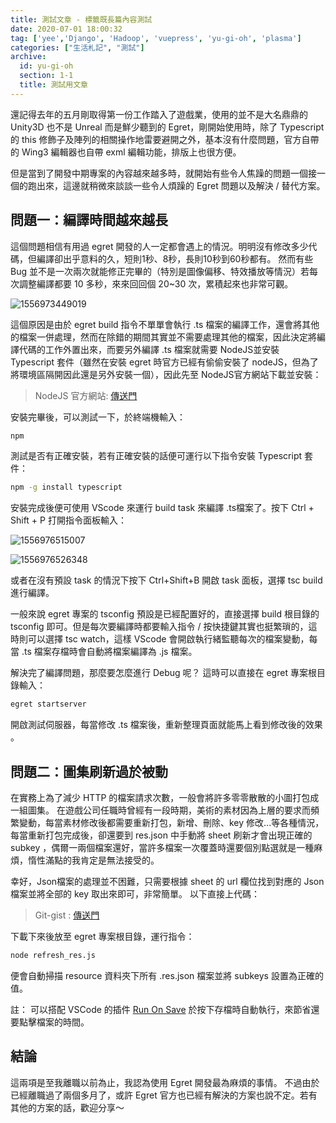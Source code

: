 ```yaml
---
title: 測試文章 - 標籤既長篇內容測試
date: 2020-07-01 18:00:32
tag: ['yee','Django', 'Hadoop', 'vuepress', 'yu-gi-oh', 'plasma']
categories: ["生活札記", "測試"]
archive: 
  id: yu-gi-oh
  section: 1-1
  title: 測試用文章
---
```


還記得去年的五月剛取得第一份工作踏入了遊戲業，使用的並不是大名鼎鼎的 Unity3D 也不是 Unreal 而是鮮少聽到的 Egret，剛開始使用時，除了 Typescript 的 this 修飾子及陣列的相關操作地雷要避開之外，基本沒有什麼問題，官方自帶的 Wing3 編輯器也自帶 exml 編輯功能，排版上也很方便。

但是當到了開發中期專案的內容越來越多時，就開始有些令人焦躁的問題一個接一個的跑出來，這邊就稍微來談談一些令人煩躁的 Egret 問題以及解決 / 替代方案。

<!-- more -->

## 問題一：編譯時間越來越長

這個問題相信有用過 egret 開發的人一定都會遇上的情況。明明沒有修改多少代碼，但編譯卻出乎意料的久，短則1秒、8秒，長則10秒到60秒都有。 然而有些 Bug 並不是一次兩次就能修正完畢的（特別是圖像偏移、特效播放等情況）若每次調整編譯都要 10 多秒，來來回回個 20~30 次，累積起來也非常可觀。

![1556973449019](http://media.tassis.me/images/egret-environment-question/1556973449019.png)

這個原因是由於 egret build 指令不單單會執行 .ts 檔案的編譯工作，還會將其他的檔案一併處理，然而在除錯的期間其實並不需要處理其他的檔案，因此決定將編譯代碼的工作外置出來，而要另外編譯 .ts 檔案就需要 NodeJS並安裝 Typescript 套件（雖然在安裝 egret 時官方已經有偷偷安裝了 nodeJS，但為了將環境區隔開因此還是另外安裝一個），因此先至 NodeJS官方網站下載並安裝：

> NodeJS 官方網站: [傳送門](<https://nodejs.org/en/>)

安裝完畢後，可以測試一下，於終端機輸入：

```bash
npm 
```

測試是否有正確安裝，若有正確安裝的話便可運行以下指令安裝 Typescript 套件：

```bash
npm -g install typescript
```

安裝完成後便可使用 VScode 來運行 build task 來編譯 .ts檔案了。按下 Ctrl + Shift + P 打開指令面板輸入：

![1556976515007](http://media.tassis.me/images/egret-environment-question/1556976515007.png) 

![1556976526348](http://media.tassis.me/images/egret-environment-question/1556976526348.png)

或者在沒有預設 task 的情況下按下 Ctrl+Shift+B 開啟 task 面板，選擇 tsc build 進行編譯。

一般來說 egret 專案的 tsconfig 預設是已經配置好的，直接選擇 build 根目錄的 tsconfig 即可。但是每次要編譯時都要輸入指令 / 按快捷鍵其實也挺繁瑣的，這時則可以選擇 tsc watch，這樣 VScode 會開啟執行緒監聽每次的檔案變動，每當 .ts 檔案存檔時會自動將檔案編譯為 .js 檔案。

解決完了編譯問題，那麼要怎麼進行 Debug 呢？ 這時可以直接在 egret 專案根目錄輸入：

```bash
egret startserver
```

開啟測試伺服器，每當修改 .ts 檔案後，重新整理頁面就能馬上看到修改後的效果 。

## 問題二：圖集刷新過於被動

在實務上為了減少 HTTP 的檔案請求次數，一般會將許多零零散散的小圖打包成一組圖集。 在遊戲公司任職時曾經有一段時期，美術的素材因為上層的要求而頻繁變動，每當素材修改後都需要重新打包，新增、刪除、key 修改...等各種情況，每當重新打包完成後，卻還要到 res.json 中手動將 sheet 刷新才會出現正確的 subkey ，偶爾一兩個檔案還好，當許多檔案一次覆蓋時還要個別點選就是一種麻煩，惰性滿點的我肯定是無法接受的。

幸好，Json檔案的處理並不困難，只需要根據 sheet 的 url 欄位找到對應的 Json 檔案並將全部的 key 取出來即可，非常簡單。 以下直接上代碼：

> Git-gist : [傳送門](<https://gist.github.com/Tassis/7e1d8a783e291b118ae93956b85faf70>)

 下載下來後放至 egret 專案根目錄，運行指令：

```bash
node refresh_res.js
```

便會自動掃描 resource 資料夾下所有 .res.json 檔案並將 subkeys 設置為正確的值。

註： 可以搭配 VSCode 的插件 [Run On Save](<https://marketplace.visualstudio.com/items?itemName=emeraldwalk.RunOnSave>) 於按下存檔時自動執行，來節省還要點擊檔案的時間。

## 結論

這兩項是至我離職以前為止，我認為使用 Egret 開發最為麻煩的事情。 不過由於已經離職過了兩個多月了，或許 Egret 官方也已經有解決的方案也說不定。若有其他的方案的話，歡迎分享～
